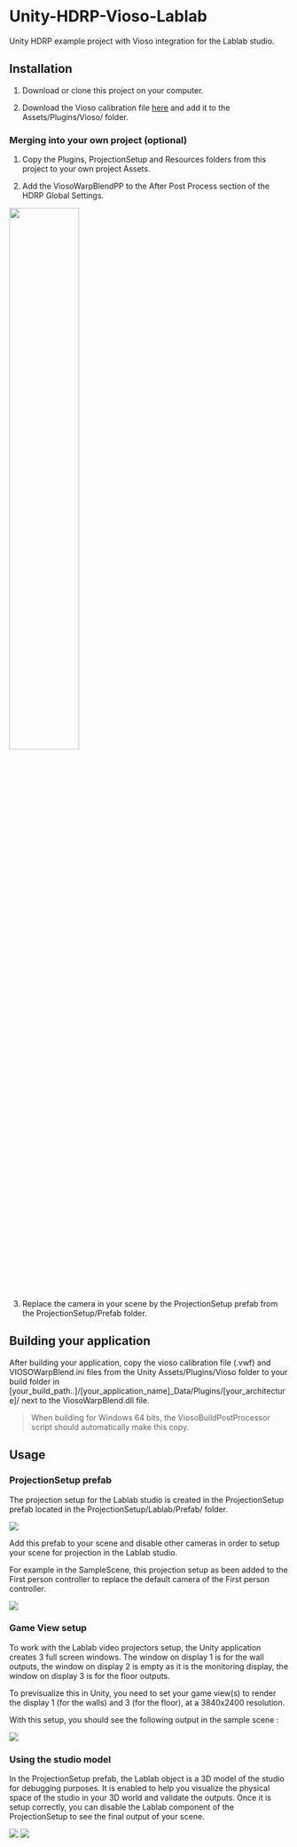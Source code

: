 # Unity-HDRP-Vioso-Lablab
Unity HDRP example project with Vioso integration for the Lablab studio.

## Installation

1. Download or clone this project on your computer.

2. Download the Vioso calibration file [here](https://gofile.me/67omf/yH0V6gCkg) and add it to the Assets/Plugins/Vioso/ folder. 


### Merging into your own project (optional)

1. Copy the Plugins, ProjectionSetup and Resources folders from this project to your own project Assets.

2. Add the ViosoWarpBlendPP to the After Post Process section of the HDRP Global Settings.

<img src="https://github.com/Theoriz/Unity-HDRP-Vioso-Template/blob/main/Resources/Documentation/Screenshots/HDRPGlobalSettings.jpg" width="50%" height="50%">

3. Replace the camera in your scene by the ProjectionSetup prefab from the ProjectionSetup/Prefab folder.


## Building your application

After building your application, copy the vioso calibration file (.vwf) and VIOSOWarpBlend.ini files from the Unity Assets/Plugins/Vioso folder to your build folder in [your_build_path..]/[your_application_name]_Data/Plugins/[your_architecture]/ next to the ViosoWarpBlend.dll file.

> When building for Windows 64 bits, the ViosoBuildPostProcessor script should automatically make this copy.

## Usage

### ProjectionSetup prefab

The projection setup for the Lablab studio is created in the ProjectionSetup prefab located in the ProjectionSetup/Lablab/Prefab/ folder.

![](https://github.com/Theoriz/Unity-HDRP-Vioso-Template/blob/main/Resources/Documentation/Screenshots/ProjectionSetupPrefab.jpg)

Add this prefab to your scene and disable other cameras in order to setup your scene for projection in the Lablab studio.

For example in the SampleScene, this projection setup as been added to the First person controller to replace the default camera of the First person controller.

![](https://github.com/Theoriz/Unity-HDRP-Vioso-Template/blob/main/Resources/Documentation/Screenshots/ProjectionSetupInSampleScene.jpg)

### Game View setup

To work with the Lablab video projectors setup, the Unity application creates 3 full screen windows. The window on display 1 is for the wall outputs, the window on display 2 is empty as it is the monitoring display, the window on display 3 is for the floor outputs.

To previsualize this in Unity, you need to set your game view(s) to render the display 1 (for the walls) and 3 (for the floor), at a 3840x2400 resolution.

With this setup, you should see the following output in the sample scene :

![](https://github.com/Theoriz/Unity-HDRP-Vioso-Template/blob/main/Resources/Documentation/Screenshots/OutputsMire.jpg)

### Using the studio model

In the ProjectionSetup prefab, the Lablab object is a 3D model of the studio for debugging purposes. It is enabled to help you visualize the physical space of the studio in your 3D world and validate the outputs. Once it is setup correctly, you can disable the Lablab component of the ProjectionSetup to see the final output of your scene.

![](https://github.com/Theoriz/Unity-HDRP-Vioso-Template/blob/main/Resources/Documentation/Screenshots/ProjectionSetupInSampleSceneMireDisabled.jpg)
![](https://github.com/Theoriz/Unity-HDRP-Vioso-Template/blob/main/Resources/Documentation/Screenshots/Outputs.jpg)

